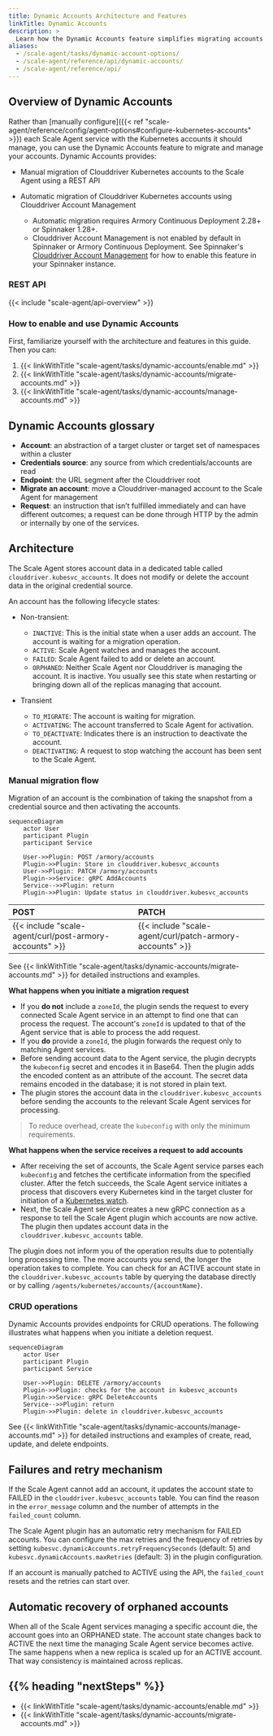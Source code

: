 ```yaml
---
title: Dynamic Accounts Architecture and Features
linkTitle: Dynamic Accounts
description: >
  Learn how the Dynamic Accounts feature simplifies migrating accounts from Clouddriver to the Armory Scale Agent in your Armory Continuous Deployment or Spinnaker instance.
aliases:
  - /scale-agent/tasks/dynamic-account-options/
  - /scale-agent/reference/api/dynamic-accounts/
  - /scale-agent/reference/api/
---
```


## Overview of Dynamic Accounts

Rather than [manually configure]({{< ref "scale-agent/reference/config/agent-options#configure-kubernetes-accounts" >}}) each Scale Agent service with the Kubernetes accounts it should manage, you can use the Dynamic Accounts feature to migrate and manage your accounts. Dynamic Accounts provides:

* Manual migration of Clouddriver Kubernetes accounts to the Scale Agent using a REST API
* Automatic migration of Clouddriver Kubernetes accounts using Clouddriver Account Management

   * Automatic migration requires Armory Continuous Deployment 2.28+ or Spinnaker 1.28+.
   * Clouddriver Account Management is not enabled by default in Spinnaker or Armory Continuous Deployment. See Spinnaker's [Clouddriver Account Management](https://spinnaker.io/docs/setup/other_config/accounts/) for how to enable this feature in your Spinnaker instance.

### REST API

{{< include "scale-agent/api-overview" >}}

### How to enable and use Dynamic Accounts

First, familiarize yourself with the architecture and features in this guide. Then you can:

1. {{< linkWithTitle "scale-agent/tasks/dynamic-accounts/enable.md" >}}
1. {{< linkWithTitle "scale-agent/tasks/dynamic-accounts/migrate-accounts.md" >}}
1. {{< linkWithTitle "scale-agent/tasks/dynamic-accounts/manage-accounts.md" >}}

## Dynamic Accounts glossary

- **Account**: an abstraction of a target cluster or target set of namespaces within a cluster
- **Credentials source**: any source from which credentials/accounts are read
- **Endpoint**: the URL segment after the Clouddriver root
- **Migrate an account**: move a Clouddriver-managed account to the Scale Agent for management
- **Request**: an instruction that isn’t fulfilled immediately and can have different outcomes; a request can be done through HTTP by the admin or internally by one of the services.

## Architecture

The Scale Agent stores account data in a dedicated table called `clouddriver.kubesvc_accounts`. It does not modify or delete the account data in the original credential source.

An account has the following lifecycle states:

- Non-transient:

  - `INACTIVE`: This is the initial state when a user adds an account. The account is waiting for a migration operation.
  - `ACTIVE`: Scale Agent watches and manages the account.
  - `FAILED`: Scale Agent failed to add or delete an account.
  - `ORPHANED`: Neither Scale Agent nor Clouddriver is managing the account. It is inactive. You usually see this state when restarting or bringing down all of the replicas managing that account.

- Transient

  - `TO_MIGRATE`: The account is waiting for migration.
  - `ACTIVATING`: The account transferred to Scale Agent for activation.
  - `TO_DEACTIVATE`: Indicates there is an instruction to deactivate the account.
  - `DEACTIVATING`: A request to stop watching the account has been sent to the Scale Agent.


### Manual migration flow

Migration of an account is the combination of taking the snapshot from a credential source and then activating the accounts.

```mermaid
sequenceDiagram
    actor User
    participant Plugin
    participant Service

    User->>Plugin: POST /armory/accounts
    Plugin->>Plugin: Store in clouddriver.kubesvc_accounts
    User->>Plugin: PATCH /armory/accounts
    Plugin->>Service: gRPC AddAccounts
    Service-->>Plugin: return
    Plugin->>Plugin: Update status in clouddriver.kubesvc_accounts
```

| POST | PATCH |
|:------|:-------|
| {{< include "scale-agent/curl/post-armory-accounts" >}} | {{< include "scale-agent/curl/patch-armory-accounts" >}}   |

See {{< linkWithTitle "scale-agent/tasks/dynamic-accounts/migrate-accounts.md" >}} for detailed instructions and examples.

**What happens when you initiate a migration request**

* If you **do not** include a `zoneId`, the plugin sends the request to every connected Scale Agent service in an attempt to find one that can process the request.  The account's `zoneId` is updated to that of the Agent service that is able to process the add request.
* If you **do** provide a `zoneId`, the plugin forwards the request only to matching Agent services. 
* Before sending account data to the Agent service, the plugin decrypts the `kubeconfig` secret and encodes it in Base64. Then the plugin adds the encoded content as an attribute of the account. The secret data remains encoded in the database; it is not stored in plain text. 
* The plugin stores the account data in the `clouddriver.kubesvc_accounts` before sending the accounts to the relevant Scale Agent services for processing.

>To reduce overhead, create the `kubeconfig` with only the minimum requirements.

**What happens when the service receives a request to add accounts**

* After receiving the set of accounts, the Scale Agent service parses each `kubeconfig` and fetches the certificate information from the specified cluster. After the fetch succeeds, the Scale Agent service initiates a process that discovers every Kubernetes kind in the target cluster for initiation of a [Kubernetes watch](https://kubernetes.io/docs/reference/using-api/api-concepts/#efficient-detection-of-changes).
* Next, the Scale Agent service creates a new gRPC connection as a response to tell the Scale Agent plugin which accounts are now active. The plugin then updates account data in the `clouddriver.kubesvc_accounts` table.

The plugin does not inform you of the operation results due to potentially long processing time. The more accounts you send, the longer the operation takes to complete. You can check for an ACTIVE account state in the `clouddriver.kubesvc_accounts` table by querying the database directly or by calling `/agents/kubernetes/accounts/{accountName}`.

### CRUD operations

Dynamic Accounts provides endpoints for CRUD operations. The following illustrates what happens when you initiate a deletion request.


```mermaid
sequenceDiagram
    actor User
    participant Plugin
    participant Service

    User->>Plugin: DELETE /armory/accounts
    Plugin->>Plugin: checks for the account in kubesvc_accounts
    Plugin->>Service: gRPC DeleteAccounts
    Service-->>Plugin: return
    Plugin->>Plugin: delete in clouddriver.kubesvc_accounts
```

See {{< linkWithTitle "scale-agent/tasks/dynamic-accounts/manage-accounts.md" >}} for detailed instructions and examples of create, read, update, and delete endpoints.

## Failures and retry mechanism

If the Scale Agent cannot add an account, it updates the account state to FAILED in the `clouddriver.kubesvc_accounts` table. You can find the reason in the `error_message` column and the number of attempts in the `failed_count` column.

The Scale Agent plugin has an automatic retry mechanism for FAILED accounts. You can configure the max retries and the frequency of retries by setting `kubesvc.dynamicAccounts.retryFrequencySeconds` (default: 5) and `kubesvc.dynamicAccounts.maxRetries` (default: 3) in the plugin configuration.

If an account is manually patched to ACTIVE using the API, the `failed_count` resets and the retries can start over.

## Automatic recovery of orphaned accounts

When all of the Scale Agent services managing a specific account die, the account goes into an ORPHANED state. The account state changes back to ACTIVE the next time the managing Scale Agent service becomes active. The same happens when a new replica is scaled up for an ACTIVE account. That way consistency is maintained across replicas.

## {{% heading "nextSteps" %}}

* {{< linkWithTitle "scale-agent/tasks/dynamic-accounts/enable.md" >}}
* {{< linkWithTitle "scale-agent/tasks/dynamic-accounts/migrate-accounts.md" >}}
